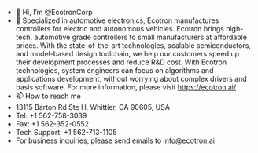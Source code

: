 - 👋 Hi, I’m @EcotronCorp
- 👀 Specialized in automotive electronics, Ecotron manufactures controllers for electric and autonomous vehicles. Ecotron brings high-tech, automotive grade controllers to small manufacturers at affordable prices. With the state-of-the-art technologies, scalable semiconductors, and model-based design toolchain, we help our customers speed up their development processes and reduce R&D cost. With Ecotron technologies, system engineers can focus on algorithms and applications development, without worrying about complex drivers and basis software. For more information, please visit https://ecotron.ai/
- 📫 How to reach me
- 13115 Barton Rd Ste H, Whittier, CA 90605, USA
- Tel: +1 562-758-3039
- Fax: +1 562-352-0552
- Tech Support: +1 562-713-1105
- For business inquiries, please send emails to info@ecotron.ai

<!---
EcotronCorp/EcotronCorp is a ✨ special ✨ repository because its `README.md` (this file) appears on your GitHub profile.
You can click the Preview link to take a look at your changes.
--->
